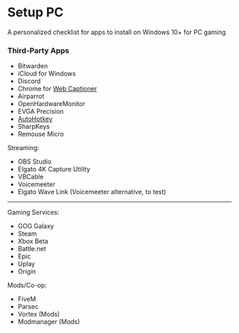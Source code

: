 # Setup PC

A personalized checklist for apps to install on Windows 10+ for PC gaming

### Third-Party Apps

- Bitwarden
- iCloud for Windows
- Discord
- Chrome for [Web Captioner](https://webcaptioner.com/captioner)
- Airparrot
- OpenHardwareMonitor
- EVGA Precision
- [AutoHotkey](https://www.autohotkey.com/download/)
- SharpKeys
- Remouse Micro

Streaming:
- OBS Studio
- Elgato 4K Capture Utility
- VBCable
- Voicemeeter
- Elgato Wave Link (Voicemeeter alternative, to test)

---

Gaming Services:
- GOG Galaxy
- Steam
- Xbox Beta
- Battle.net
- Epic
- Uplay
- Origin

Mods/Co-op:
- FiveM
- Parsec
- Vortex (Mods)
- Modmanager (Mods)

